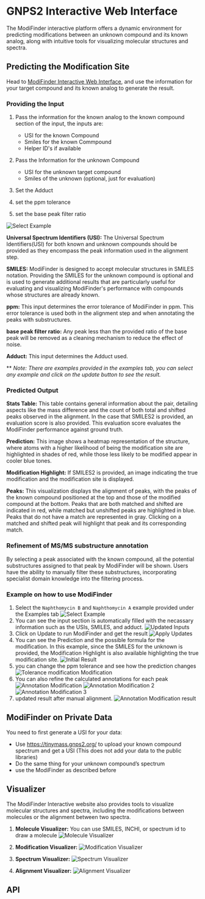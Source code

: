# GNPS2 Interactive Web Interface

The ModiFinder interactive platform offers a dynamic environment for predicting modifications between an unknown compound and its known analog, along with intuitive tools for visualizing molecular structures and spectra.

## Predicting the Modification Site
Head to [ModiFinder Interactive Web Interface](https://modifinder.gnps2.org/), and use the information for your target compound and its known analog to generate the result.
### Providing the Input

1. Pass the information for the known analog to the known compound section of the input, the inputs are:

    * USI for the known Compound
    * Smiles for the known Commpound
    * Helper ID's if available

2. Pass the Information for the unknown Compound

    * USI for the unknown target compound
    * Smiles of the unknown (optional, just for evaluation)

3. Set the Adduct
4. set the ppm tolerance
5. set the base peak filter ratio

![Select Example](img/modifinder/Slide3.png)

**Universal Spectrum Identifiers (USI):** The Universal Spectrum Identifiers(USI) for both known and unknown compounds should be provided as they encompass the peak information used in the alignment step.

**SMILES:** ModiFinder is designed to accept molecular structures in SMILES notation. Providing the SMILES for the unknown compound is optional and is used to generate additional results that are particularly useful for evaluating and visualizing ModiFinder's performance with compounds whose structures are already known.

**ppm:** This input determines the error tolerance of ModiFinder in ppm. This error tolerance is used both in the alignment step and when annotating the peaks with substructures.

**base peak filter ratio:** Any peak less than the provided ratio of the base peak will be removed as a cleaning mechanism to reduce the effect of noise.

**Adduct:** This input determines the Adduct used.

** _Note: There are examples provided in the examples tab, you can select any example and click on the update button to see the result._

### Predicted Output

**Stats Table:** This table contains general information about the pair, detailing aspects like the mass difference and the count of both total and shifted peaks observed in the alignment. In the case that SMILES2 is provided, an evaluation score is also provided. This evaluation score evaluates the ModiFinder performance against ground truth.

**Prediction:** This image shows a heatmap representation of the structure, where atoms with a higher likelihood of being the modification site are highlighted in shades of red, while those less likely to be modified appear in cooler blue tones.

**Modification Highlight:** If SMILES2 is provided, an image indicating the true modification and the modification site is displayed.

**Peaks:** This visualization displays the alignment of peaks, with the peaks of the known compound positioned at the top and those of the modified compound at the bottom. Peaks that are both matched and shifted are indicated in red, while matched but unshifted peaks are highlighted in blue. Peaks that do not have a match are represented in gray. Clicking on a matched and shifted peak will highlight that peak and its corresponding match.

### Refinement of MS/MS substructure annotation

By selecting a peak associated with the known compound, all the potential substructures assigned to that peak by ModiFinder will be shown. Users have the ability to manually filter these substructures, incorporating specialist domain knowledge into the filtering process.

### Example on how to use ModiFinder
<!-- add images -->
1. Select the `Naphthomycin B` and `Naphthomycin A` example provided under the Examples tab
![Select Example](img/modifinder/Slide5.png)
1. You can see the input section is automatically filled with the necassary information such as the USIs, SMILES, and adduct.
![Updated Inputs](img/modifinder/Slide6.png)
1. Click on Update to run ModiFinder and get the result
![Apply Updates](img/modifinder/Slide7.png)
1. You can see the Prediction and the possible formula for the modification. In this example, since the SMILES for the unknown is provided, the Modification Highlight is also available highlighting the true modification site.
![Initial Result](img/modifinder/Slide9.png)
1. you can change the ppm tolerance and see how the prediction changes
![Tolerance modification Modification](img/modifinder/Slide10.png)
1. You can also refine the calculated annotations for each peak
![Annotation Modification](img/modifinder/Slide11.png)
![Annotation Modification 2](img/modifinder/Slide12.png)
![Annotation Modification 3](img/modifinder/Slide13.png)
1. updated result after manual alignment.
![Annotation Modification result](img/modifinder/Slide15.png)

## ModiFinder on Private Data
You need to first generate a USI for your data:
* Use https://tinymass.gnps2.org/ to upload your known compound spectrum and get a USI
(This does not add your data to the public libraries)
* Do the same thing for your unknown compound’s spectrum
* use the ModiFinder as described before

## Visualizer

The ModiFinder Interactive website also provides tools to visualize molecular structures and spectra, including the modifications between molecules or the alignment between two spectra.

1. **Molecule Visualizer:**
You can use SMILES, INCHI, or spectrum id to draw a molecule
![Molecule Visualizer](img/modifinder/draw_mol.png)

1. **Modification Visualizer:** 
![Modification Visualizer](img/modifinder/draw_mod.png)

1. **Spectrum Visualizer:** 
![Spectrum Visualizer](img/modifinder/draw_spectrum.png)

1. **Alignment Visualizer:** 
![Alignment Visualizer](img/modifinder/draw_alignment.png)


## API